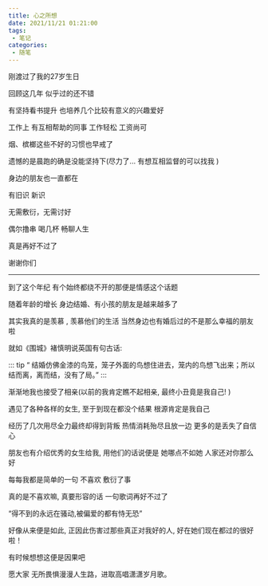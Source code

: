 ```yaml
---
title: 心之所想
date: 2021/11/21 01:21:00
tags:
 - 笔记
categories:
 - 随笔
---
```



刚渡过了我的27岁生日

回顾这几年  似乎过的还不错

有坚持看书提升 也培养几个比较有意义的兴趣爱好

工作上 有互相帮助的同事 工作轻松 工资尚可

烟、槟榔这些不好的习惯也早戒了

遗憾的是晨跑的确是没能坚持下(尽力了... 有想互相监督的可以找我 )


身边的朋友也一直都在 

有旧识 新识

无需敷衍，无需讨好

偶尔撸串 喝几杯 畅聊人生 

真是再好不过了

谢谢你们 

---

到了这个年纪 有个始终都绕不开的那便是情感这个话题 

随着年龄的增长 身边结婚、有小孩的朋友是越来越多了  

其实我真的是羡慕 , 羡慕他们的生活 当然身边也有婚后过的不是那么幸福的朋友啦

就如《围城》褚慎明说英国有句古话:
 
::: tip
 “ 结婚仿佛金漆的鸟笼，笼子外面的鸟想住进去，笼内的鸟想飞出来；所以结而离，离而结，没有了局。”
:::
 
渐渐地我也接受了相亲(以前的我肯定瞧不起相亲,   最终小丑竟是我自己! )

遇见了各种各样的女生, 至于到现在都没个结果  根源肯定是我自己

经历了几次用尽全力最终却得到背叛  热情消耗殆尽且放一边 更多的是丢失了自信心

朋友也有介绍优秀的女生给我, 用他们的话说便是 她哪点不如她 人家还对你那么好

每每我都是简单的一句 不喜欢 敷衍了事

真的是不喜欢嘛, 真要形容的话 一句歌词再好不过了

“得不到的永远在骚动,被偏爱的都有恃无恐”

好像从来便是如此, 正因此伤害过那些真正对我好的人, 好在她们现在都过的很好啦！

有时候想想这便是因果吧


愿大家 
无所畏惧漫漫人生路，进取高唱潇潇岁月歌。